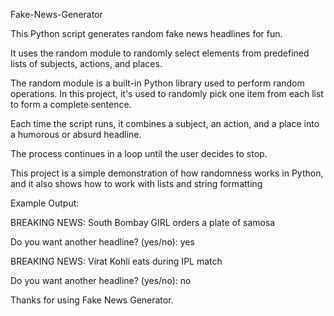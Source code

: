 Fake-News-Generator

This Python script generates random fake news headlines for fun.

It uses the random module to randomly select elements from predefined lists of subjects, actions, and places.

The random module is a built-in Python library used to perform random operations.
In this project, it's used to randomly pick one item from each list to form a complete sentence.

Each time the script runs, it combines a subject, an action, and a place into a humorous or absurd headline.

The process continues in a loop until the user decides to stop.

This project is a simple demonstration of how randomness works in Python, and it also shows how to work with lists and string formatting

Example Output:

BREAKING NEWS: South Bombay GIRL orders a plate of samosa

Do you want another headline? (yes/no): yes

BREAKING NEWS: Virat Kohli eats during IPL match

Do you want another headline? (yes/no): no

Thanks for using Fake News Generator.
